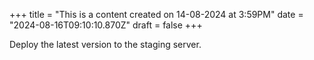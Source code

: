 +++
title = "This is a content created on 14-08-2024 at 3:59PM"
date = "2024-08-16T09:10:10.870Z"
draft = false
+++

  Deploy the latest version to the staging server.
        